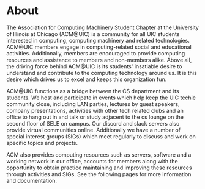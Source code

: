 # About

The Association for Computing Machinery Student Chapter at the University of Illinois at Chicago (ACM@UIC) is a community for all UIC students interested in computing, computing machinery and related technologies. ACM@UIC members engage in computing-related social and educational activities. Additionally, members are encouraged to provide computing resources and assistance to members and non-members alike. Above all, the driving force behind ACM@UIC is its students' insatiable desire to understand and contribute to the computing technology around us. It is this desire which drives us to excel and keeps this organization fun.

ACM@UIC functions as a bridge between the CS department and its students. We host and participate in events which help keep the UIC techie community close, including LAN parties, lectures by guest speakers, company presentations,
activities with other tech related clubs and an office to hang out in and talk or study adjacent to the cs lounge
on the second floor of SELE on campus. Our discord and slack servers also provide virtual communities online. Additionally we have a number of special interest groups (SIGs) which meet regularly to discuss and work on specific topics
and projects.

ACM also provides computing resources such as servers, software and a working network in our office, accounts for
members along with the opportunity to obtain practice maintaining and improving these resources through
activities and SIGs. See the following pages for more information and documentation.

